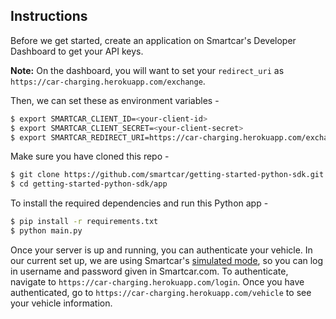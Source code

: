 

## Instructions
Before we get started, create an application on Smartcar's Developer Dashboard to get your API keys.

**Note:** On the dashboard, you will want to set your `redirect_uri` as `https://car-charging.herokuapp.com/exchange`.

Then, we can set these as environment variables -
```bash
$ export SMARTCAR_CLIENT_ID=<your-client-id>
$ export SMARTCAR_CLIENT_SECRET=<your-client-secret>
$ export SMARTCAR_REDIRECT_URI=https://car-charging.herokuapp.com/exchange
```

Make sure you have cloned this repo -
```bash
$ git clone https://github.com/smartcar/getting-started-python-sdk.git
$ cd getting-started-python-sdk/app
```




To install the required dependencies and run this Python app -
```bash
$ pip install -r requirements.txt
$ python main.py
```

Once your server is up and running, you can authenticate your vehicle. In our current set up, we are using Smartcar's [simulated mode](https://smartcar.com/docs/guides/testing/), so you can log in username and password given in Smartcar.com. To authenticate, navigate to `https://car-charging.herokuapp.com/login`. Once you have authenticated, go to `https://car-charging.herokuapp.com/vehicle` to see your vehicle information.




